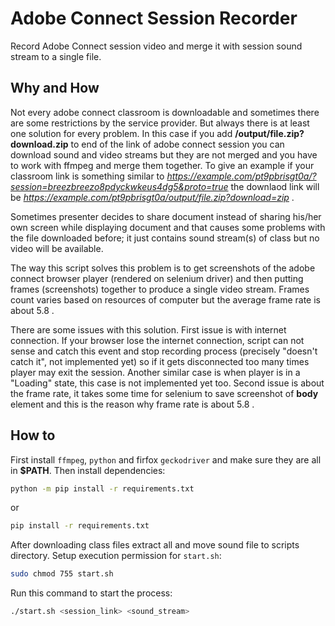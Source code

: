 # Adobe Connect Session Recorder

Record Adobe Connect session video and merge it with session sound stream to a single file.

## Why and How

Not every adobe connect classroom is downloadable and sometimes there are some restrictions by the service provider. But always there is at least one solution for every problem. In this case if you add **/output/file.zip?download.zip** to end of the link of adobe connect session you can download sound and video streams but they are not merged and you have to work with ffmpeg and merge them together.
To give an example if your classroom link is something similar to *https://example.com/pt9pbrisgt0a/?session=breezbreezo8pdyckwkeus4dg5&proto=true* the downlaod link will be *https://example.com/pt9pbrisgt0a/output/file.zip?download=zip* .

Sometimes presenter decides to share document instead of sharing his/her own screen while displaying document and that causes some problems with the file downloaded before; it just contains sound stream(s) of class but no video will be available.  

The way this script solves this problem is to get screenshots of the adobe connect browser player (rendered on selenium driver) and then putting frames (screenshots) together to produce a single video stream. Frames count varies based on resources of computer but the average frame rate is about 5.8 .

There are some issues with this solution. First issue is with internet connection. If your browser lose the internet connection, script can not sense and catch this event and stop recording process (precisely "doesn't catch it", not implemented yet)  so if it gets disconnected too many times player may exit the session. Another similar case is when player is in a "Loading" state, this case is not implemented yet too.
Second issue is about the frame rate, it takes some time for selenium to save screenshot of **body** element and this is the reason why frame rate is about 5.8 .

## How to
First install `ffmpeg`, `python` and firfox `geckodriver` and make sure they are all in **$PATH**.
Then install dependencies:
```bash
python -m pip install -r requirements.txt
```
or
```bash
pip install -r requirements.txt
```

After downloading class files extract all and move sound file to scripts directory.
Setup execution permission for `start.sh`:
```bash
sudo chmod 755 start.sh
```
Run this command to start the process:
```bash
./start.sh <session_link> <sound_stream>
